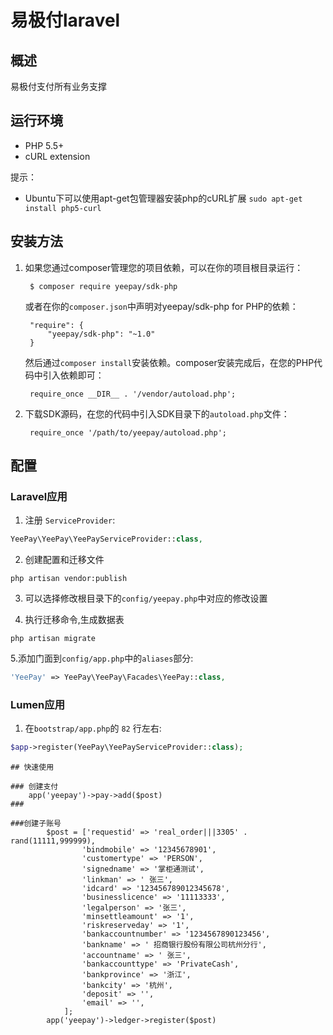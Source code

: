 # 易极付laravel



## 概述

易极付支付所有业务支撑

## 运行环境
- PHP 5.5+
- cURL extension

提示：

- Ubuntu下可以使用apt-get包管理器安装php的cURL扩展 `sudo apt-get install php5-curl`

## 安装方法

1. 如果您通过composer管理您的项目依赖，可以在你的项目根目录运行：

        $ composer require yeepay/sdk-php

   或者在你的`composer.json`中声明对yeepay/sdk-php for PHP的依赖：

        "require": {
            "yeepay/sdk-php": "~1.0"
        }

   然后通过`composer install`安装依赖。composer安装完成后，在您的PHP代码中引入依赖即可：

        require_once __DIR__ . '/vendor/autoload.php';


3. 下载SDK源码，在您的代码中引入SDK目录下的`autoload.php`文件：

        require_once '/path/to/yeepay/autoload.php';
## 配置

### Laravel应用
1. 注册 `ServiceProvider`:
```php
YeePay\YeePay\YeePayServiceProvider::class,
```

2. 创建配置和迁移文件
```shell
php artisan vendor:publish
```

3. 可以选择修改根目录下的`config/yeepay.php`中对应的修改设置

4. 执行迁移命令,生成数据表
```shell
php artisan migrate
```

5.添加门面到`config/app.php`中的`aliases`部分:
```php
'YeePay' => YeePay\YeePay\Facades\YeePay::class,
```

### Lumen应用

1. 在`bootstrap/app.php`的 `82` 行左右:
```php
$app->register(YeePay\YeePayServiceProvider::class);
```

```
## 快速使用

### 创建支付
    app('yeepay')->pay->add($post)
###

###创建子账号
        $post = ['requestid' => 'real_order|||3305' . rand(11111,999999),
                'bindmobile' => '12345678901',
                'customertype' => 'PERSON',
                'signedname' => '掌柜通测试',
                'linkman' => ' 张三',
                'idcard' => '123456789012345678',
                'businesslicence' => '11113333',
                'legalperson' => '张三',
                'minsettleamount' => '1',
                'riskreserveday' => '1',
                'bankaccountnumber' => '1234567890123456',
                'bankname' => ' 招商银行股份有限公司杭州分行',
                'accountname' => ' 张三',
                'bankaccounttype' => 'PrivateCash',
                'bankprovince' => '浙江',
                'bankcity' => '杭州',
                'deposit' => '',
                'email' => '',
            ];
        app('yeepay')->ledger->register($post)
